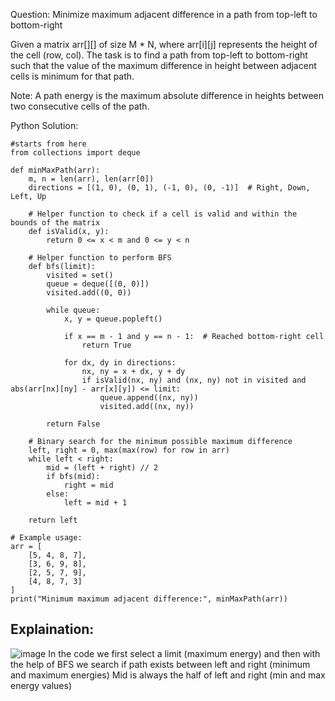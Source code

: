 Question:
Minimize maximum adjacent difference in a path from top-left to bottom-right

Given a matrix arr[][] of size M * N, where arr[i][j] represents the height of the cell (row, col). The task is to find a path from top-left to bottom-right such that the value of the maximum difference in height between adjacent cells is minimum for that path.

Note: A path energy is the maximum absolute difference in heights between two consecutive cells of the path.

Python Solution:
```
#starts from here
from collections import deque

def minMaxPath(arr):
    m, n = len(arr), len(arr[0])
    directions = [(1, 0), (0, 1), (-1, 0), (0, -1)]  # Right, Down, Left, Up

    # Helper function to check if a cell is valid and within the bounds of the matrix
    def isValid(x, y):
        return 0 <= x < m and 0 <= y < n

    # Helper function to perform BFS
    def bfs(limit):
        visited = set()
        queue = deque([(0, 0)])
        visited.add((0, 0))

        while queue:
            x, y = queue.popleft()

            if x == m - 1 and y == n - 1:  # Reached bottom-right cell
                return True

            for dx, dy in directions:
                nx, ny = x + dx, y + dy
                if isValid(nx, ny) and (nx, ny) not in visited and abs(arr[nx][ny] - arr[x][y]) <= limit:
                    queue.append((nx, ny))
                    visited.add((nx, ny))

        return False

    # Binary search for the minimum possible maximum difference
    left, right = 0, max(max(row) for row in arr)
    while left < right:
        mid = (left + right) // 2
        if bfs(mid):
            right = mid
        else:
            left = mid + 1

    return left

# Example usage:
arr = [
    [5, 4, 8, 7],
    [3, 6, 9, 8],
    [2, 5, 7, 9],
    [4, 8, 7, 3]
]
print("Minimum maximum adjacent difference:", minMaxPath(arr))

```

## Explaination:
![image](https://github.com/abhyudaya12/Data_Structures_Algorithms/assets/28287783/342f6c91-eb5f-45ea-a307-93567f38fac9)
In the code we first select a limit (maximum energy) and then with the help of BFS we search if path exists between left and right (minimum and maximum energies)
Mid is always the half of left and right (min and max energy values)
